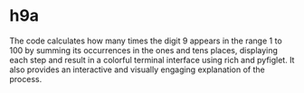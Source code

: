 # h9a
The code calculates how many times the digit 9 appears in the range 1 to 100 by summing its occurrences in the ones and tens places, displaying each step and result in a colorful terminal interface using rich and pyfiglet. It also provides an interactive and visually engaging explanation of the process.
